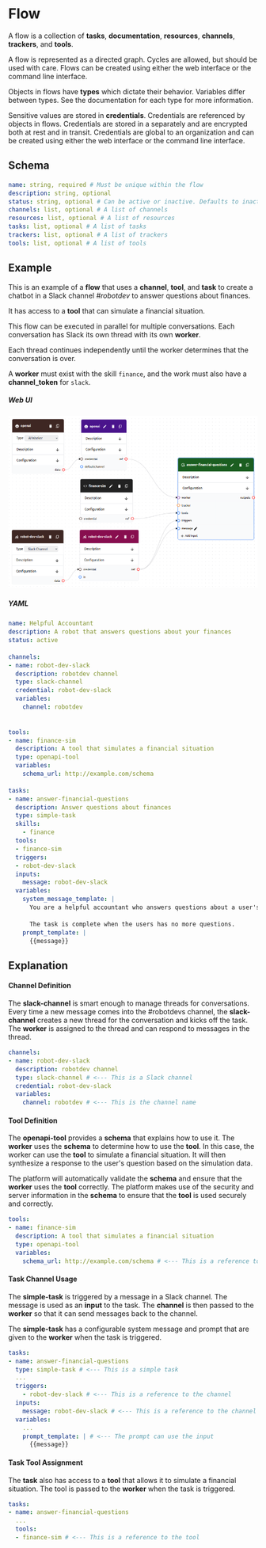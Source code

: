 # Flow

A flow is a collection of **tasks**, **documentation**, **resources**, **channels**, **trackers**, and **tools**.

A flow is represented as a directed graph. Cycles are allowed, but should be used with care. Flows can be created using either the web interface or the command line interface.

Objects in flows have **types** which dictate their behavior. Variables differ between types. See the documentation for each type for more information.

Sensitive values are stored in **credentials**. Credentials are referenced by objects in flows. Credentials are stored in a separately and are encrypted both at rest and in transit. Credentials are global to an organization and can be created using either the web interface or the command line interface.

## Schema

```yaml
name: string, required # Must be unique within the flow
description: string, optional
status: string, optional # Can be active or inactive. Defaults to inactive
channels: list, optional # A list of channels
resources: list, optional # A list of resources
tasks: list, optional # A list of tasks
trackers: list, optional # A list of trackers
tools: list, optional # A list of tools
```

## Example

This is an example of a **flow** that uses a **channel**, **tool**, and **task** to create a chatbot in a Slack channel *#robotdev* to answer questions about finances.

It has access to a **tool** that can simulate a financial situation. 

This flow can be executed in parallel for multiple conversations. Each conversation has Slack its own thread with its own **worker**.

Each thread continues independently until the worker determines that the conversation is over.

A **worker** must exist with the skill `finance`, and the work must also have a **channel_token** for `slack`.

##### Web UI

![Example Flow](./example-flow.png)

##### YAML
```yaml
name: Helpful Accountant
description: A robot that answers questions about your finances
status: active

channels:
- name: robot-dev-slack
  description: robotdev channel
  type: slack-channel
  credential: robot-dev-slack
  variables:
    channel: robotdev


tools:
- name: finance-sim
  description: A tool that simulates a financial situation
  type: openapi-tool
  variables:
    schema_url: http://example.com/schema

tasks:
- name: answer-financial-questions
  description: Answer questions about finances
  type: simple-task
  skills: 
    - finance
  tools: 
  - finance-sim
  triggers:
  - robot-dev-slack
  inputs:
    message: robot-dev-slack
  variables:
    system_message_template: |
      You are a helpful accountant who answers questions about a user's finances.

      The task is complete when the users has no more questions.
    prompt_template: |
      {{message}}
```

## Explanation

#### Channel Definition

The **slack-channel** is smart enough to manage threads for conversations. Every time a new message comes into the #robotdevs channel, the **slack-channel** creates a new thread for the conversation and kicks off the task. The **worker** is assigned to the thread and can respond to messages in the thread.

```yaml
channels:
- name: robot-dev-slack
  description: robotdev channel
  type: slack-channel # <--- This is a Slack channel
  credential: robot-dev-slack
  variables:
    channel: robotdev # <--- This is the channel name
```

#### Tool Definition

The **openapi-tool** provides a **schema** that explains how to use it. The **worker** uses the **schema** to determine how to use the **tool**. In this case, the worker can use the **tool** to simulate a financial situation. It will then synthesize a response to the user's question based on the simulation data.

The platform will automatically validate the **schema** and ensure that the **worker** uses the **tool** correctly. The platform makes use of the security and server information in the **schema** to ensure that the **tool** is used securely and correctly.

```yaml
tools:
- name: finance-sim
  description: A tool that simulates a financial situation 
  type: openapi-tool
  variables:
    schema_url: http://example.com/schema # <--- This is a reference to the schema
```

#### Task Channel Usage

The **simple-task** is triggered by a message in a Slack channel. The message is used as an **input** to the task. The **channel** is then passed to the **worker** so that it can send messages back to the channel.

The **simple-task** has a configurable system message and prompt that are given to the **worker** when the task is triggered.

```yaml
tasks:
- name: answer-financial-questions
  type: simple-task # <--- This is a simple task
  ...
  triggers:
    - robot-dev-slack # <--- This is a reference to the channel
  inputs:
    message: robot-dev-slack # <--- This is a reference to the channel
  variables:
    ...
    prompt_template: | # <--- The prompt can use the input
      {{message}} 
```

#### Task Tool Assignment

The **task** also has access to a **tool** that allows it to simulate a financial situation. The tool is passed to the **worker** when the task is triggered.

```yaml
tasks:
- name: answer-financial-questions
  ...
  tools: 
  - finance-sim # <--- This is a reference to the tool
```